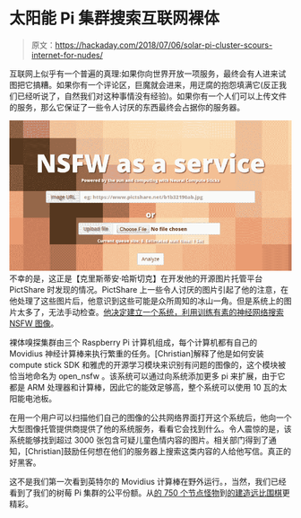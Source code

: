 # 太阳能 Pi 集群搜索互联网裸体

> 原文：<https://hackaday.com/2018/07/06/solar-pi-cluster-scours-internet-for-nudes/>

互联网上似乎有一个普遍的真理:如果你向世界开放一项服务，最终会有人进来试图把它搞糟。如果你有一个评论区，巨魔就会进来，用迂腐的抱怨填满它(反正我们已经听说了，自然我们对这种事情没有经验)。如果你有一个人们可以上传文件的服务，那么它保证了一些令人讨厌的东西最终会占据你的服务器。

[![](img/7989b44e045588f504bc3748e222078e.png)](https://hackaday.com/wp-content/uploads/2018/06/nwspi_detail.png) 不幸的是，这正是【克里斯蒂安·哈斯切克】在开发他的开源图片托管平台 PictShare 时发现的情况。PictShare 上一些令人讨厌的图片引起了他的注意，在他处理了这些图片后，他意识到这些可能是众所周知的冰山一角。但是系统上的图片太多了，无法手动检查。[他决定建立一个系统，利用训练有素的神经网络搜索 NSFW 图像](https://blog.haschek.at/post/f0a4e)。

裸体嗅探集群由三个 Raspberry Pi 计算机组成，每个计算机都有自己的 Movidius 神经计算棒来执行繁重的任务。[Christian]解释了他是如何安装 compute stick SDK 和雅虎的开源学习模块来识别有问题的图像的，这个模块被恰当地命名为 open_nsfw 。该系统可以通过向系统添加更多 pi 来扩展，由于它都是 ARM 处理器和计算棒，因此它的能效足够高，整个系统可以使用 10 瓦的太阳能电池板。

在用一个用户可以扫描他们自己的图像的公共网络界面打开这个系统后，他向一个大型图像托管提供商提供了他的系统服务，看看它会找到什么。令人震惊的是，该系统能够找到超过 3000 张包含可疑儿童色情内容的图片。相关部门得到了通知，[Christian]鼓励任何想在他们的服务器上搜索这类内容的人给他写信。真正的好黑客。

这不是我们第一次看到英特尔的 Movidius 计算棒在野外运行。，当然，我们已经看到了我们的树莓 Pi 集群的公平份额。从[的 750 个节点怪物](https://hackaday.com/2018/01/24/firing-up-750-raspberry-pis/)到[的建造远比围棋](https://hackaday.com/2017/10/11/terrible-cluster-of-pis/)更精彩。